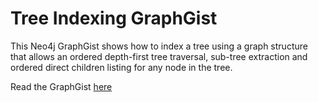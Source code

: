 # Tree Indexing GraphGist
This Neo4j GraphGist shows how to index a tree using a graph structure that allows an
ordered depth-first tree traversal, sub-tree extraction and ordered direct children 
listing for any node in the tree.

Read the GraphGist [here](http://gist.neo4j.org/?github-olance%2Fneo4j-tree-indexing-graphgist%2F%2Ftree-indexing.adoc)
